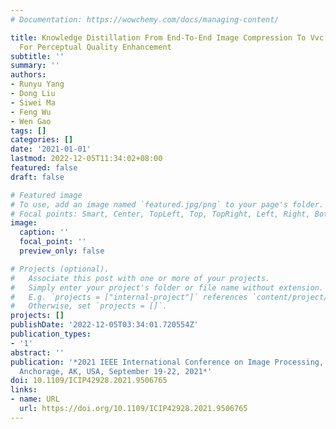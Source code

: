 ```yaml
---
# Documentation: https://wowchemy.com/docs/managing-content/

title: Knowledge Distillation From End-To-End Image Compression To Vvc Intra Coding
  For Perceptual Quality Enhancement
subtitle: ''
summary: ''
authors:
- Runyu Yang
- Dong Liu
- Siwei Ma
- Feng Wu
- Wen Gao
tags: []
categories: []
date: '2021-01-01'
lastmod: 2022-12-05T11:34:02+08:00
featured: false
draft: false

# Featured image
# To use, add an image named `featured.jpg/png` to your page's folder.
# Focal points: Smart, Center, TopLeft, Top, TopRight, Left, Right, BottomLeft, Bottom, BottomRight.
image:
  caption: ''
  focal_point: ''
  preview_only: false

# Projects (optional).
#   Associate this post with one or more of your projects.
#   Simply enter your project's folder or file name without extension.
#   E.g. `projects = ["internal-project"]` references `content/project/deep-learning/index.md`.
#   Otherwise, set `projects = []`.
projects: []
publishDate: '2022-12-05T03:34:01.720554Z'
publication_types:
- '1'
abstract: ''
publication: '*2021 IEEE International Conference on Image Processing, ICIP 2021,
  Anchorage, AK, USA, September 19-22, 2021*'
doi: 10.1109/ICIP42928.2021.9506765
links:
- name: URL
  url: https://doi.org/10.1109/ICIP42928.2021.9506765
---
```

